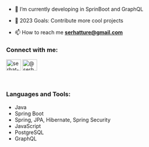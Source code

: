 



- 🌱 I’m currently developing in SprinBoot and GraphQL
 
- 🥅 2023 Goals: Contribute more cool projects

- 📫 How to reach me **serhatture@gmail.com**

### Connect with me:


<a href="https://linkedin.com/in/serhat-ture" target="blank"><img align="center" src="https://raw.githubusercontent.com/rahuldkjain/github-profile-readme-generator/master/src/images/icons/Social/linked-in-alt.svg" alt="serhat-ture" height="30" width="40" /></a>
<a href="https://medium.com/@serhatture" target="blank"><img align="center" src="https://raw.githubusercontent.com/rahuldkjain/github-profile-readme-generator/master/src/images/icons/Social/medium.svg" alt="@serhatture" height="30" width="40" /></a>

<br />

### Languages and Tools:

- Java
- Spring Boot
- Spring, JPA, Hibernate, Spring Security
- JavaScript
- PostgreSQL
- GraphQL


<br />
<br />






